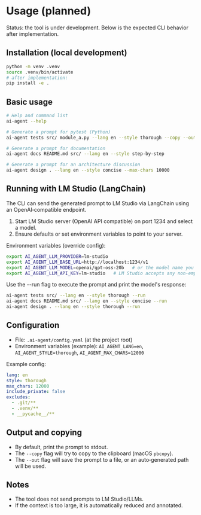# Usage (planned)

Status: the tool is under development. Below is the expected CLI behavior after implementation.

## Installation (local development)

```bash path=null start=null
python -m venv .venv
source .venv/bin/activate
# after implementation:
pip install -e .
```

## Basic usage

```bash path=null start=null
# Help and command list
ai-agent --help

# Generate a prompt for pytest (Python)
ai-agent tests src/ module_a.py --lang en --style thorough --copy --out prompts/

# Generate a prompt for documentation
ai-agent docs README.md src/ --lang en --style step-by-step

# Generate a prompt for an architecture discussion
ai-agent design . --lang en --style concise --max-chars 10000
```

## Running with LM Studio (LangChain)

The CLI can send the generated prompt to LM Studio via LangChain using an OpenAI‑compatible endpoint.

1) Start LM Studio server (OpenAI API compatible) on port 1234 and select a model.
2) Ensure defaults or set environment variables to point to your server.

Environment variables (override config):

```bash
export AI_AGENT_LLM_PROVIDER=lm-studio
export AI_AGENT_LLM_BASE_URL=http://localhost:1234/v1
export AI_AGENT_LLM_MODEL=openai/gpt-oss-20b   # or the model name you loaded
export AI_AGENT_LLM_API_KEY=lm-studio   # LM Studio accepts any non-empty value
```

Use the --run flag to execute the prompt and print the model's response:

```bash
ai-agent tests src/ --lang en --style thorough --run
ai-agent docs README.md src/ --lang en --style concise --run
ai-agent design . --lang en --style thorough --run
```

## Configuration

- File: `.ai-agent/config.yaml` (at the project root)
- Environment variables (example): `AI_AGENT_LANG=en`, `AI_AGENT_STYLE=thorough`, `AI_AGENT_MAX_CHARS=12000`

Example config:

```yaml path=null start=null
lang: en
style: thorough
max_chars: 12000
include_private: false
excludes:
  - .git/**
  - .venv/**
  - __pycache__/**
```

## Output and copying

- By default, print the prompt to stdout.
- The `--copy` flag will try to copy to the clipboard (macOS `pbcopy`).
- The `--out` flag will save the prompt to a file, or an auto‑generated path will be used.

## Notes

- The tool does not send prompts to LM Studio/LLMs.
- If the context is too large, it is automatically reduced and annotated.

